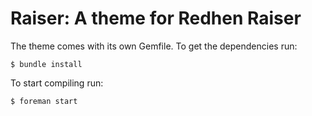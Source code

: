 # Raiser: A theme for Redhen Raiser

The theme comes with its own Gemfile. To get the dependencies run:

```shell
$ bundle install
```

To start compiling run:

```shell
$ foreman start
```
